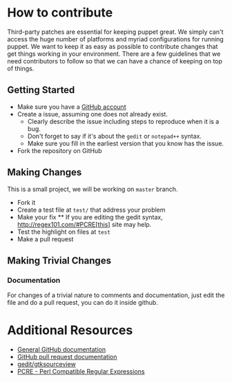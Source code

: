 # How to contribute

Third-party patches are essential for keeping puppet great. We simply can't
access the huge number of platforms and myriad configurations for running
puppet. We want to keep it as easy as possible to contribute changes that
get things working in your environment. There are a few guidelines that we
need contributors to follow so that we can have a chance of keeping on
top of things.

## Getting Started

* Make sure you have a [GitHub account](https://github.com/signup/free)
* Create a issue, assuming one does not already exist.
  * Clearly describe the issue including steps to reproduce when it is a bug.
  * Don't forget to say if it's about the `gedit` or `notepad++` syntax.
  * Make sure you fill in the earliest version that you know has the issue.
* Fork the repository on GitHub

## Making Changes

This is a small project, we will be working on `master` branch.

* Fork it
* Create a test file at `test/` that address your problem
* Make your fix
** If you are editing the gedit syntax, http://regex101.com/#PCRE[this] site may help.
* Test the highlight on files at `test`
* Make a pull request

## Making Trivial Changes

### Documentation

For changes of a trivial nature to comments and documentation, 
just edit the file and do a pull request, you can do it inside github.

# Additional Resources

* [General GitHub documentation](http://help.github.com/)
* [GitHub pull request documentation](http://help.github.com/send-pull-requests/)
* [gedit/gtksourceview](https://developer.gnome.org/gtksourceview/stable/lang-tutorial.html)
* [PCRE - Perl Compatible Regular Expressions](http://regex101.com/#PCRE)
